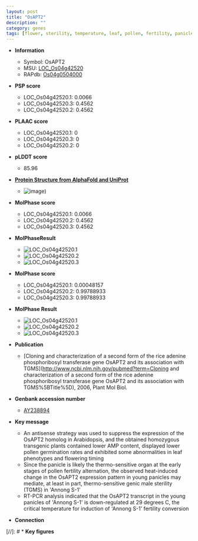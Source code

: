 ```yaml
---
layout: post
title: "OsAPT2"
description: ""
category: genes
tags: [flower, sterility, temperature, leaf, pollen, fertility, panicle]
---
```


* **Information**  
    + Symbol: OsAPT2  
    + MSU: [LOC_Os04g42520](http://rice.plantbiology.msu.edu/cgi-bin/ORF_infopage.cgi?orf=LOC_Os04g42520)  
    + RAPdb: [Os04g0504000](http://rapdb.dna.affrc.go.jp/viewer/gbrowse_details/irgsp1?name=Os04g0504000)  

* **PSP score**  
    + LOC_Os04g42520.1: 0.0066 
    + LOC_Os04g42520.3: 0.4562 
    + LOC_Os04g42520.2: 0.4562 

* **PLAAC score**  
    + LOC_Os04g42520.1: 0 
    + LOC_Os04g42520.3: 0 
    + LOC_Os04g42520.2: 0 

* **pLDDT score**
    + 85.96

* **[Protein Structure from AlphaFold and UniProt](https://www.uniprot.org/uniprotkb/Q84P57/entry#structure)**
    + ![image](https://ricepsp.github.io/images/Q8/AF-Q84P57-F1.png))

* **MolPhase score**
    + LOC_Os04g42520.1: 0.0066
    + LOC_Os04g42520.2: 0.4562
    + LOC_Os04g42520.3: 0.4562

* **MolPhaseResult**
    + ![LOC_Os04g42520.1](https://ricepsp.github.io/pictures/LOC_Os04g/LOC_Os04g42520.1.png)
    + ![LOC_Os04g42520.2](https://ricepsp.github.io/pictures/LOC_Os04g/LOC_Os04g42520.2.png)
    + ![LOC_Os04g42520.3](https://ricepsp.github.io/pictures/LOC_Os04g/LOC_Os04g42520.3.png)

* **MolPhase score**
    + LOC_Os04g42520.1: 0.00048157
    + LOC_Os04g42520.2: 0.99788933
    + LOC_Os04g42520.3: 0.99788933

* **MolPhase Result**
    + ![LOC_Os04g42520.1](https://304243504.github.io/Pictures/LOC_Os04g/LOC_Os04g42520.1.png)
    + ![LOC_Os04g42520.2](https://304243504.github.io/Pictures/LOC_Os04g/LOC_Os04g42520.2.png)
    + ![LOC_Os04g42520.3](https://304243504.github.io/Pictures/LOC_Os04g/LOC_Os04g42520.3.png)

* **Publication**  
    + [Cloning and characterization of a second form of the rice adenine phosphoribosyl transferase gene OsAPT2 and its association with TGMS](http://www.ncbi.nlm.nih.gov/pubmed?term=Cloning and characterization of a second form of the rice adenine phosphoribosyl transferase gene OsAPT2 and its association with TGMS%5BTitle%5D), 2006, Plant Mol Biol.

* **Genbank accession number**  
    + [AY238894](http://www.ncbi.nlm.nih.gov/nuccore/AY238894)

* **Key message**  
    + An antisense strategy was used to suppress the expression of the OsAPT2 homolog in Arabidopsis, and the obtained homozygous transgenic plants contained lower AMP content, displayed lower pollen germination rates and exhibited some abnormalities in leaf phenotypes and flowering timing
    + Since the panicle is likely the thermo-sensitive organ at the early stages of pollen fertility alternation, the observed heat-induced change in the OsAPT2 expression pattern in young panicles may mediate, at least in part, thermo-sensitive genic male sterility (TGMS) in 'Annong S-1'
    + RT-PCR analysis indicated that the OsAPT2 transcript in the young panicles of 'Annong S-1' is down-regulated at 29 degrees C, the critical temperature for induction of 'Annong S-1' fertility conversion

* **Connection**  

[//]: # * **Key figures**  


